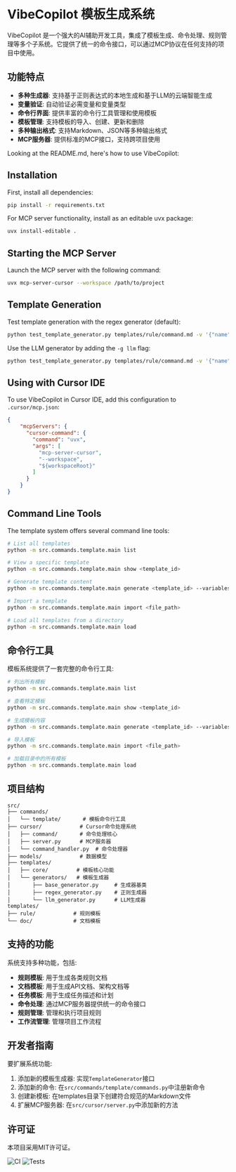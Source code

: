 # VibeCopilot 模板生成系统

VibeCopilot 是一个强大的AI辅助开发工具，集成了模板生成、命令处理、规则管理等多个子系统。它提供了统一的命令接口，可以通过MCP协议在任何支持的项目中使用。

## 功能特点

- **多种生成器**: 支持基于正则表达式的本地生成和基于LLM的云端智能生成
- **变量验证**: 自动验证必需变量和变量类型
- **命令行界面**: 提供丰富的命令行工具管理和使用模板
- **模板管理**: 支持模板的导入、创建、更新和删除
- **多种输出格式**: 支持Markdown、JSON等多种输出格式
- **MCP服务器**: 提供标准的MCP接口，支持跨项目使用

Looking at the README.md, here's how to use VibeCopilot:

## Installation

First, install all dependencies:
```bash
pip install -r requirements.txt
```

For MCP server functionality, install as an editable uvx package:
```bash
uvx install-editable .
```

## Starting the MCP Server

Launch the MCP server with the following command:
```bash
uvx mcp-server-cursor --workspace /path/to/project
```

## Template Generation

Test template generation with the regex generator (default):
```bash
python test_template_generator.py templates/rule/command.md -v '{"name":"test_command","description":"A test command for demonstration"}'
```

Use the LLM generator by adding the `-g llm` flag:
```bash
python test_template_generator.py templates/rule/command.md -v '{"name":"test_command","description":"A test command for demonstration"}' -g llm
```

## Using with Cursor IDE

To use VibeCopilot in Cursor IDE, add this configuration to `.cursor/mcp.json`:
```json
{
    "mcpServers": {
      "cursor-command": {
        "command": "uvx",
        "args": [
          "mcp-server-cursor",
          "--workspace",
          "${workspaceRoot}"
        ]
      }
    }
}
```

## Command Line Tools

The template system offers several command line tools:
```bash
# List all templates
python -m src.commands.template.main list

# View a specific template
python -m src.commands.template.main show <template_id>

# Generate template content
python -m src.commands.template.main generate <template_id> --variables '{"name":"value"}'

# Import a template
python -m src.commands.template.main import <file_path>

# Load all templates from a directory
python -m src.commands.template.main load
```

## 命令行工具

模板系统提供了一套完整的命令行工具:

```bash
# 列出所有模板
python -m src.commands.template.main list

# 查看特定模板
python -m src.commands.template.main show <template_id>

# 生成模板内容
python -m src.commands.template.main generate <template_id> --variables '{"name":"value"}'

# 导入模板
python -m src.commands.template.main import <file_path>

# 加载目录中的所有模板
python -m src.commands.template.main load
```

## 项目结构

```
src/
├── commands/
│   └── template/       # 模板命令行工具
├── cursor/            # Cursor命令处理系统
│   ├── command/       # 命令处理核心
│   ├── server.py      # MCP服务器
│   └── command_handler.py  # 命令处理器
├── models/            # 数据模型
├── templates/
│   ├── core/         # 模板核心功能
│   └── generators/   # 模板生成器
│       ├── base_generator.py     # 生成器基类
│       ├── regex_generator.py    # 正则生成器
│       └── llm_generator.py      # LLM生成器
templates/
├── rule/            # 规则模板
└── doc/             # 文档模板
```

## 支持的功能

系统支持多种功能，包括:

- **规则模板**: 用于生成各类规则文档
- **文档模板**: 用于生成API文档、架构文档等
- **任务模板**: 用于生成任务描述和计划
- **命令处理**: 通过MCP服务器提供统一的命令接口
- **规则管理**: 管理和执行项目规则
- **工作流管理**: 管理项目工作流程

## 开发者指南

要扩展系统功能:

1. 添加新的模板生成器: 实现`TemplateGenerator`接口
2. 添加新的命令: 在`src/commands/template/commands.py`中注册新命令
3. 创建新模板: 在templates目录下创建符合规范的Markdown文件
4. 扩展MCP服务器: 在`src/cursor/server.py`中添加新的方法

## 许可证

本项目采用MIT许可证。

![CI](https://github.com/jacobcy/VibeCopilot/actions/workflows/ci.yml/badge.svg)
![Tests](https://github.com/jacobcy/VibeCopilot/actions/workflows/test-all.yml/badge.svg)
